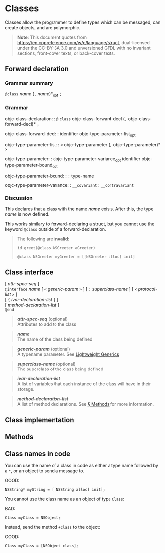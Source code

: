 # Classes

Classes allow the programmer to define types which can be messaged, can create objects, and are polymorphic.

> **Note**: This document quotes from https://en.cppreference.com/w/c/language/struct, dual-licensed under the CC-BY-SA 3.0 and unversioned GFDL with no invariant sections, front-cover texts, or back-cover texts.

## Forward declaration

### Grammar summary

`@class` *name* (`,` *name*)\*<sub>opt</sub> `;`

### Grammar

objc-class-declaration:
: `@` `class` objc-class-forward-decl (`,` objc-class-forward-decl)* `;`

objc-class-forward-decl:
: identifier objc-type-parameter-list<sub>opt</sub>

objc-type-parameter-list:
: `<` objc-type-parameter (`,` objc-type-parameter)* `>`

objc-type-parameter:
: objc-type-parameter-variance<sub>opt</sub> identifier objc-type-parameter-bound<sub>opt</sub>

objc-type-parameter-bound:
: `:` type-name

objc-type-parameter-variance:
: `__covariant`
: `__contravariant`

### Discussion

This declares that a class with the name *name* exists. After this, the type *name* is now defined.

This works similary to forward-declaring a struct, but you cannot use the keyword `@class` outside of a forward-declaration.

> The following are **invalid**:
> ```objc
> id greet(@class NSGreeter aGreeter)
> ```
> ```objc
> @class NSGreeter myGreeter = [[NSGreeter alloc] init]
> ```

## Class interface

[ *attr-spec-seq* ]  
`@interface` *name* [ `<` *generic-param* `>` ] [ `:` *superclass-name* ] [ `<` *protocol-list* `>` ]   
[ `{` *ivar-declaration-list* `}` ]  
[ *method-declaration-list* ]  
`@end`

> ***attr-spec-seq*** (optional)  
> Attributes to add to the class

> ***name***  
> The name of the class being defined

> ***generic-param*** (optional)  
> A typename parameter.
> See [Lightweight Generics](Lightweight%20Generics.md)

> ***superclass-name*** (optional)  
> The superclass of the class being defined

> ***ivar-declaration-list***  
> A list of variables that each instance of the class will have in their storage.

> ***method-declaration-list***  
> A list of method declarations. See [&sect; Methods](#More) for more information.

## Class implementation

## Methods

## Class names in code

You can use the name of a class in code as either a type name followed by a `*`, or an object to send a message to.

GOOD:

```objc
NSString* myString = [[NSString alloc] init];
```

You cannot use the class name as an object of type `Class`:

BAD:
```objc
Class myClass = NSObject;
```

Instead, send the method `+class` to the object:

GOOD:
```objc
Class myClass = [NSObject class];
```
